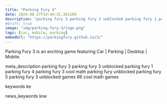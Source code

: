 ```yaml
---
title: "Parking Fury 3"
date: 2024-08-27T14:44:31.261189
description: "parking fury 3 parking fury 3 unblocked parking fury 1 parking fury 4 parking fury 3 cool math parking fury unblocked parking fury 5 parking fury 3 unblocked games 66 cool math games"
#draft: true
image: "img/parking-fury-3/logo.png"
tags: [car, mobile, parking]
embedUrl: "https://parkingfury.github.io/3/"
---
```


Parking Fury 3 is an exciting game featuring Car | Parking | Desktop | Mobile.

meta_description
parking fury 3 parking fury 3 unblocked parking fury 1 parking fury 4 parking fury 3 cool math parking fury unblocked parking fury 5 parking fury 3 unblocked games 66 cool math games


keywords
ke


news_keywords
kne
